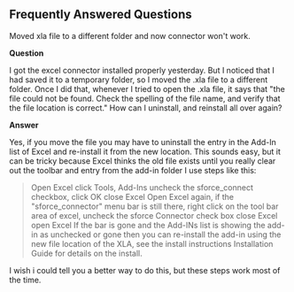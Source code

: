 ## Frequently Answered Questions ##

Moved xla file to a different folder and now connector won't work.

**Question**

I got the excel connector installed properly yesterday. But I noticed that I had saved it to a temporary folder, so I moved the .xla file to a different folder. Once I did that, whenever I tried to open the .xla file, it says that "the file could not be found. Check the spelling of the file name, and verify that the file location is correct." How can I uninstall, and reinstall all over again?

**Answer**

Yes, if you move the file you may have to uninstall the entry in the Add-In list of Excel and re-install it from the new location. This sounds easy, but it can be tricky because Excel thinks the old file exists until you really clear out the toolbar and entry from the add-in folder
I use steps like this:
> Open Excel
> click Tools, Add-Ins
> uncheck the sforce\_connect checkbox, click OK
> close Excel
> Open Excel again, if the "sforce\_connector" menu bar is still there, right click on the tool bar area of excel, uncheck the sforce Connector check box
> close Excel
> open Excel
> If the bar is gone and the Add-INs list is showing the add-in as unchecked or gone then you can re-install the add-in using the new file location of the XLA, see the install instructions Installation Guide for details on the install.

I wish i could tell you a better way to do this, but these steps work most of the time.